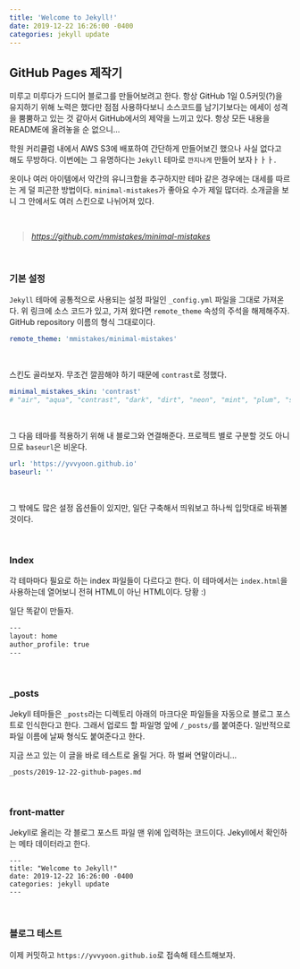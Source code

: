 ```yaml
---
title: 'Welcome to Jekyll!'
date: 2019-12-22 16:26:00 -0400
categories: jekyll update
---
```


## GitHub Pages 제작기

미루고 미루다가 드디어 블로그를 만들어보려고 한다. 항상 GitHub 1일 0.5커밋(?)을 유지하기 위해 노력은 했다만 점점 사용하다보니 소스코드를 남기기보다는 에세이 성격을 뿜뿜하고 있는 것 같아서 GitHub에서의 제약을 느끼고 있다. 항상 모든 내용을 README에 올려놓을 순 없으니...

학원 커리큘럼 내에서 AWS S3에 배포하여 간단하게 만들어보긴 했으나 사실 없다고 해도 무방하다. 이번에는 그 유명하다는 `Jekyll` 테마로 `깐지나게` 만들어 보자ㅏㅏㅏ.

옷이나 여러 아이템에서 약간의 유니크함을 추구하지만 테마 같은 경우에는 대세를 따르는 게 덜 피곤한 방법이다. `minimal-mistakes`가 좋아요 수가 제일 많더라. 소개글을 보니 그 안에서도 여러 스킨으로 나뉘어져 있다.

<br>

> _https://github.com/mmistakes/minimal-mistakes_

<br>

### 기본 설정

`Jekyll` 테마에 공통적으로 사용되는 설정 파일인 `_config.yml` 파일을 그대로 가져온다. 위 링크에 소스 코드가 있고, 가져 왔다면 `remote_theme` 속성의 주석을 해제해주자. GitHub repository 이름의 형식 그대로이다.

```yml
remote_theme: 'mmistakes/minimal-mistakes'
```

<br>

스킨도 골라보자. 무조건 깔끔해야 하기 때문에 `contrast`로 정했다.

```yaml
minimal_mistakes_skin: 'contrast'
# "air", "aqua", "contrast", "dark", "dirt", "neon", "mint", "plum", "sunrise"
```

<br>

그 다음 테마를 적용하기 위해 내 블로그와 연결해준다. 프로젝트 별로 구분할 것도 아니므로 `baseurl`은 비운다.

```yaml
url: 'https://yvvyoon.github.io'
baseurl: ''
```

<br>

그 밖에도 많은 설정 옵션들이 있지만, 일단 구축해서 띄워보고 하나씩 입맛대로 바꿔볼 것이다.

<br>

### Index

각 테마마다 필요로 하는 index 파일들이 다르다고 한다. 이 테마에서는 `index.html`을 사용하는데 열어보니 전혀 HTML이 아닌 HTML이다. 당황 :)

일단 똑같이 만들자.

```html
---
layout: home
author_profile: true
---
```

<br>

### \_posts

Jekyll 테마들은 `_posts`라는 디렉토리 아래의 마크다운 파일들을 자동으로 블로그 포스트로 인식한다고 한다. 그래서 업로드 할 파일명 앞에 `/_posts/`를 붙여준다. 일반적으로 파일 이름에 날짜 형식도 붙여준다고 한다.

지금 쓰고 있는 이 글을 바로 테스트로 올릴 거다. 하 벌써 연말이라니...

`_posts/2019-12-22-github-pages.md`

<br>

### front-matter

Jekyll로 올리는 각 블로그 포스트 파일 맨 위에 입력하는 코드이다. Jekyll에서 확인하는 메타 데이터라고 한다.

```
---
title: "Welcome to Jekyll!"
date: 2019-12-22 16:26:00 -0400
categories: jekyll update
---
```

<br>

### 블로그 테스트

이제 커밋하고 `https://yvvyoon.github.io`로 접속해 테스트해보자.

